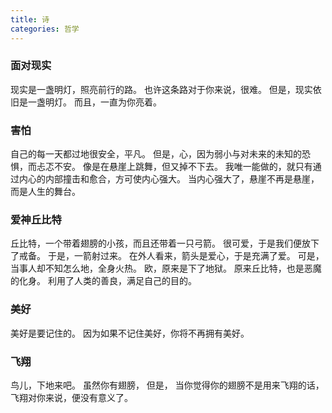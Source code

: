 ```yaml
---
title: 诗
categories: 哲学
---
```


### 面对现实

现实是一盏明灯，照亮前行的路。
也许这条路对于你来说，很难。
但是，现实依旧是一盏明灯。
而且，一直为你亮着。

### 害怕

自己的每一天都过地很安全，平凡。
但是，心，因为弱小与对未来的未知的恐惧，而忐忑不安。
像是在悬崖上跳舞，但又掉不下去。
我唯一能做的，就只有通过内心的内部撞击和愈合，方可使内心强大。
当内心强大了，悬崖不再是悬崖，而是人生的舞台。

### 爱神丘比特

丘比特，一个带着翅膀的小孩，而且还带着一只弓箭。
很可爱，于是我们便放下了戒备。
于是，一箭射过来。
在外人看来，箭头是爱心，于是充满了爱。
可是，当事人却不知怎么地，全身火热。
欧，原来是下了地狱。
原来丘比特，也是恶魔的化身。
利用了人类的善良，满足自己的目的。

### 美好

美好是要记住的。
因为如果不记住美好，你将不再拥有美好。

### 飞翔

鸟儿，下地来吧。
虽然你有翅膀，
但是，
当你觉得你的翅膀不是用来飞翔的话，
飞翔对你来说，便没有意义了。